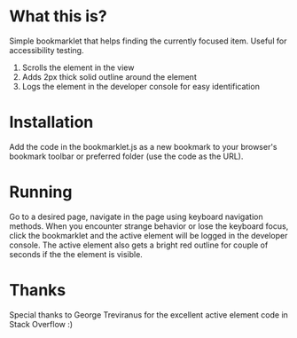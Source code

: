 # What this is?
Simple bookmarklet that helps finding the currently focused item. Useful for accessibility testing.
1. Scrolls the element in the view
2. Adds 2px thick solid outline around the element
3. Logs the element in the developer console for easy identification

# Installation
Add the code in the bookmarklet.js as a new bookmark to your browser's bookmark toolbar or preferred folder (use the code as the URL).

# Running
Go to a desired page, navigate in the page using keyboard navigation methods. When you encounter strange behavior or lose the keyboard focus, click the bookmarklet and the active element will be logged in the developer console. The active element also gets a bright red outline for couple of seconds if the the element is visible.

# Thanks
Special thanks to George Treviranus for the excellent active element code in Stack Overflow :)

